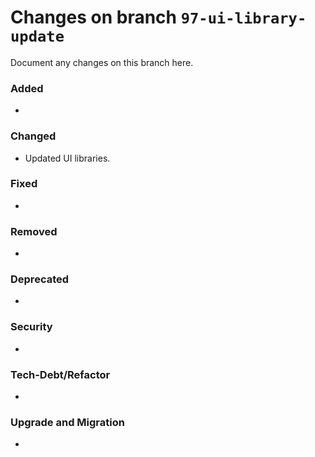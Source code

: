 # Changes on branch `97-ui-library-update`
Document any changes on this branch here.
### Added
-

### Changed
- Updated UI libraries.

### Fixed
- 

### Removed
- 

### Deprecated
- 

### Security
- 

### Tech-Debt/Refactor
- 

### Upgrade and Migration
- 
